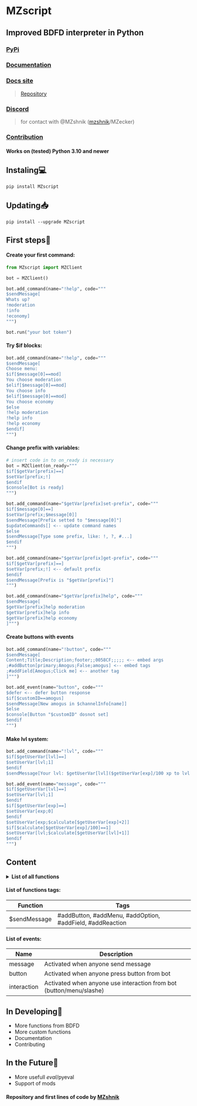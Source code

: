 # MZscript
## Improved BDFD interpreter in Python
### [PyPi](https://pypi.org/project/MZscript)
### [Documentation](/docs/DOCS.md)
### [Docs site](https://mzscript.vercel.app)
> [Repository](https://github.com/flash4ki/mzscriptdocs)
### [Discord](https://discord.gg/gfix-bot-community-mz-796504104565211187)
> for contact with @MZshnik ([mzshnik](https://discord.com/channels/@me/700061502089986139)/MZecker)
### [Contribution](/docs/CONTRIBUTING.md)
#### Works on (tested) Python 3.10 and newer
## Instaling💻
```
pip install MZscript
```
## Updating📥
```
pip install --upgrade MZscript
```

## First steps🎉
#### Create your first command:
```py
from MZscript import MZClient

bot = MZClient()

bot.add_command(name="!help", code="""
$sendMessage[
Whats up?
!moderation
!info
!economy]
""")

bot.run("your bot token")
```
#### Try $if blocks:
```py
bot.add_command(name="!help", code="""
$sendMessage[
Choose menu:
$if[$message[0]==mod]
You choose moderation
$elif[$message[0]==mod]
You choose info
$elif[$message[0]==mod]
You choose economy
$else
!help moderation
!help info
!help economy
$endif]
""")
```
#### Change prefix with variables:
```py
# insert code in to on_ready is necessary
bot = MZClient(on_ready="""
$if[$getVar[prefix]==]
$setVar[prefix;!]
$endif
$console[Bot is ready]
""")

bot.add_command(name="$getVar[prefix]set-prefix", code="""
$if[$message[0]==]
$setVar[prefix;$message[0]]
$sendMessage[Prefix setted to "$message[0]"]
$updateCommands[] <-- update command names
$else
$sendMessage[Type some prefix, like: !, ?, #...]
$endif
""")

bot.add_command(name="$getVar[prefix]get-prefix", code="""
$if[$getVar[prefix]==]
$setVar[prefix;!] <-- default prefix
$endif
$sendMessage[Prefix is "$getVar[prefix]"]
""")

bot.add_command(name="$getVar[prefix]help", code="""
$sendMessage[
$getVar[prefix]help moderation
$getVar[prefix]help info
$getVar[prefix]help economy
]""")
```
#### Create buttons with events
```py
bot.add_command(name="!button", code="""
$sendMessage[
Content;Title;Description;footer;;0058CF;;;;; <-- embed args
;#addButton[primary;Amogus;False;amogus] <-- embed tags
;#addField[Amogus;Click me] <-- another tag
]""")

bot.add_event(name="button", code="""
$defer <-- defer button response
$if[$customID==amogus]
$sendMessage[New amogus in $channelInfo[name]]
$else
$console[Button "$customID" dosnot set]
$endif
""")
```
#### Make lvl system:
```py
bot.add_command(name="!lvl", code="""
$if[$getUserVar[lvl]==]
$setUserVar[lvl;1]
$endif
$sendMessage[Your lvl: $getUserVar[lvl]($getUserVar[exp]/100 xp to lvl up)]""")

bot.add_event(name="message", code="""
$if[$getUserVar[lvl]==]
$setUserVar[lvl;1]
$endif
$if[$getUserVar[exp]==]
$setUserVar[exp;0]
$endif
$setUserVar[exp;$calculate[$getUserVar[exp]+2]]
$if[$calculate[$getUserVar[exp]/100]==1]
$setUserVar[lvl;$calculate[$getUserVar[lvl]+1]]
$endif
""")
```
## Content
<details><summary><b>List of all functions</b></summary>
<table>
<thead>
<tr>
<th>Function</th>
<th align="center">Full support</th>
<th align="center">No args</th>
<th align="center">Can be no/with args</th>
</tr>
</thead>
<tbody>
<tr>
<td>$if</td>
<td align="right">+</td>
<td align="center">-</td>
<td align="left">-</td>
</tr>
<td>$or</td>
<td align="right">+</td>
<td align="center">-</td>
<td align="left">-</td>
</tr>
<td>$and</td>
<td align="right">+</td>
<td align="center">-</td>
<td align="left">-</td>
</tr>
<tr>
<td>$elif</td>
<td align="right">+</td>
<td align="center">-</td>
<td align="left">-</td>
</tr>
<tr>
<td>$else</td>
<td align="right">+</td>
<td align="center">+</td>
<td align="left">-</td>
</tr>
<tr>
<td>$endif</td>
<td align="right">+</td>
<td align="center">+</td>
<td align="left">-</td>
</tr>
<tr>
<td>$stop</td>
<td align="right">+</td>
<td align="center">+</td>
<td align="left">-</td>
</tr>
<tr>
<td>$eval</td>
<td align="right">-</td>
<td align="center">-</td>
<td align="left">-</td>
</tr>
<tr>
<td>$pyeval</td>
<td align="right">-</td>
<td align="center">-</td>
<td align="left">-</td>
</tr>
<tr>
<td>$botInfo</td>
<td align="right">-</td>
<td align="center">-</td>
<td align="left">-</td>
</tr>
<tr>
<td>$channelInfo</td>
<td align="right">+</td>
<td align="center">-</td>
<td align="left">-</td>
</tr>
<tr>
<td>$guildInfo</td>
<td align="right">+</td>
<td align="center">-</td>
<td align="left">-</td>
</tr>
<tr>
<td>$messageInfo</td>
<td align="right">+</td>
<td align="center">-</td>
<td align="left">-</td>
</tr>
<tr>
<td>$roleInfo</td>
<td align="right">+</td>
<td align="center">-</td>
<td align="left">-</td>
</tr>
<tr>
<td>$userInfo</td>
<td align="right">+</td>
<td align="center">-</td>
<td align="left">-</td>
</tr>
<tr>
<td>$hasPerms</td>
<td align="right">-</td>
<td align="center">-</td>
<td align="left">-</td>
</tr>
<tr>
<td>$hasRole</td>
<td align="right">+</td>
<td align="center">-</td>
<td align="left">-</td>
</tr>
<tr>
<td>$isAdmin</td>
<td align="right">+</td>
<td align="center">-</td>
<td align="left">-</td>
</tr>
<tr>
<td>$isChannelExists</td>
<td align="right">+</td>
<td align="center">-</td>
<td align="left">-</td>
</tr>
<tr>
<td>$isGuildExists</td>
<td align="right">+</td>
<td align="center">-</td>
<td align="left">-</td>
</tr>
<tr>
<td>$isMemberExists</td>
<td align="right">+</td>
<td align="center">-</td>
<td align="left">-</td>
</tr>
<tr>
<td>$isNumber</td>
<td align="right">+</td>
<td align="center">-</td>
<td align="left">-</td>
</tr>
<tr>
<td>$isRoleExists</td>
<td align="right">+</td>
<td align="center">-</td>
<td align="left">-</td>
</tr>
<tr>
<td>$isUserExists</td>
<td align="right">+</td>
<td align="center">-</td>
<td align="left">-</td>
</tr>
<tr>
<td>$sendMessage</td>
<td align="right">+</td>
<td align="center">-</td>
<td align="left">-</td>
</tr>
<tr>
<td>$editMessage</td>
<td align="right">+</td>
<td align="center">-</td>
<td align="left">-</td>
</tr>
<tr>
<td>$message</td>
<td align="right">+</td>
<td align="center">-</td>
<td align="left">-</td>
</tr>
<tr>
<td>$addReaction</td>
<td align="right">+</td>
<td align="center">-</td>
<td align="left">-</td>
</tr>
<tr>
<td>$addRole</td>
<td align="right">+</td>
<td align="center">-</td>
<td align="left">-</td>
</tr>
<tr>
<td>$removeRole</td>
<td align="right">+</td>
<td align="center">-</td>
<td align="left">-</td>
</tr>
<tr>
<td>$ban</td>
<td align="right">+</td>
<td align="center">-</td>
<td align="left">-</td>
</tr>
<tr>
<td>$clear</td>
<td align="right">+</td>
<td align="center">-</td>
<td align="left">-</td>
</tr>
<tr>
<td>$kick</td>
<td align="right">+</td>
<td align="center">-</td>
<td align="left">-</td>
</tr>
<tr>
<td>$unban</td>
<td align="right">+</td>
<td align="center">-</td>
<td align="left">-</td>
</tr>
<tr>
<td>$text</td>
<td align="right">+</td>
<td align="center">-</td>
<td align="left">-</td>
</tr>
<tr>
<td>$charCount</td>
<td align="right">+</td>
<td align="center">-</td>
<td align="left">-</td>
</tr>
<tr>
<td>$lowerCase</td>
<td align="right">+</td>
<td align="center">-</td>
<td align="left">-</td>
</tr>
<tr>
<td>$replaceText</td>
<td align="right">+</td>
<td align="center">-</td>
<td align="left">-</td>
</tr>
<tr>
<td>$titleCase</td>
<td align="right">+</td>
<td align="center">-</td>
<td align="left">-</td>
</tr>
<tr>
<td>$upperCase</td>
<td align="right">+</td>
<td align="center">-</td>
<td align="left">-</td>
</tr>
<tr>
<td>$customID</td>
<td align="right">+</td>
<td align="center">+</td>
<td align="left">-</td>
</tr>
<tr>
<td>$value</td>
<td align="right">+</td>
<td align="center">-</td>
<td align="left">-</td>
</tr>
<tr>
<td>$options</td>
<td align="right">-</td>
<td align="center">-</td>
<td align="left">-</td>
</tr>
<tr>
<td>$defer</td>
<td align="right">+</td>
<td align="center">+</td>
<td align="left">-</td>
</tr>
<tr>
<td>$var</td>
<td align="right">+</td>
<td align="center">-</td>
<td align="left">-</td>
</tr>
<tr>
<td>$getVar</td>
<td align="right">+</td>
<td align="center">-</td>
<td align="left">-</td>
</tr>
<tr>
<td>$setVar</td>
<td align="right">+</td>
<td align="center">-</td>
<td align="left">-</td>
</tr>
<tr>
<td>$delVar</td>
<td align="right">+</td>
<td align="center">-</td>
<td align="left">-</td>
</tr>
<tr>
<td>$getMemberVar</td>
<td align="right">+</td>
<td align="center">-</td>
<td align="left">-</td>
</tr>
<tr>
<td>$setMemberVar</td>
<td align="right">+</td>
<td align="center">-</td>
<td align="left">-</td>
</tr>
<tr>
<td>$delMemberVar</td>
<td align="right">+</td>
<td align="center">-</td>
<td align="left">-</td>
</tr>
<tr>
<td>$gelGuildVar</td>
<td align="right">+</td>
<td align="center">-</td>
<td align="left">-</td>
</tr>
<tr>
<td>$setGuildVar</td>
<td align="right">+</td>
<td align="center">-</td>
<td align="left">-</td>
</tr>
<tr>
<td>$delGuildVar</td>
<td align="right">+</td>
<td align="center">-</td>
<td align="left">-</td>
</tr>
<tr>
<td>$getUserVar</td>
<td align="right">+</td>
<td align="center">-</td>
<td align="left">-</td>
</tr>
<tr>
<td>$setUserVar</td>
<td align="right">+</td>
<td align="center">-</td>
<td align="left">-</td>
</tr>
<tr>
<td>$delUserVar</td>
<td align="right">+</td>
<td align="center">-</td>
<td align="left">-</td>
</tr>
<tr>
<td>$request</td>
<td align="right">+</td>
<td align="center">-</td>
<td align="left">-</td>
</tr>
<tr>
<td>$botTyping</td>
<td align="right">+</td>
<td align="center">-</td>
<td align="left">-</td>
</tr>
<tr>
<td>$random</td>
<td align="right">+</td>
<td align="center">-</td>
<td align="left">-</td>
</tr>
<tr>
<td>$calculate</td>
<td align="right">+</td>
<td align="center">-</td>
<td align="left">-</td>
</tr>
<tr>
<td>$getTimestamp</td>
<td align="right">+</td>
<td align="center">+</td>
<td align="left">-</td>
</tr>
<tr>
<td>$wait</td>
<td align="right">+</td>
<td align="center">-</td>
<td align="left">-</td>
</tr>
<tr>
<td>$loop</td>
<td align="right">+</td>
<td align="center">-</td>
<td align="left">-</td>
</tr>
<tr>
<td>$for</td>
<td align="right">+</td>
<td align="center">-</td>
<td align="left">-</td>
</tr>
<tr>
<td>$updateCommands</td>
<td align="right">+</td>
<td align="center">-</td>
<td align="left">+</td>
</tr>
<tr>
<td>$uptime</td>
<td align="right">+</td>
<td align="center">-</td>
<td align="left">+</td>
</tr>
<tr>
<td>$docs</td>
<td align="right">+</td>
<td align="center">-</td>
<td align="left">-</td>
</tr>
<tr>
<td>$console</td>
<td align="right">+</td>
<td align="center">-</td>
<td align="left">-</td>
</tr>
</tbody>
</table>
<p>Full support means is function 100% works/tested</p>
</details>

#### List of functions tags:
| Function | Tags |
| -------- | ---- |
|$sendMessage | #addButton, #addMenu, #addOption, #addField, #addReaction |
#### List of events:
| Name | Description |
| -------- | ---- |
|message | Activated when anyone send message |
|button | Activated when anyone press button from bot |
|interaction | Activated when anyone use interaction from bot (button/menu/slashe) |
## In Developing🔨
- More functions from BDFD
- More custom functions
- Documentation
- Сontributing
## In the Future🚀
- More usefull $eval/$pyeval
- Support of mods

#### Repository and first lines of code by [MZshnik](https://github.com/MZshnik)
